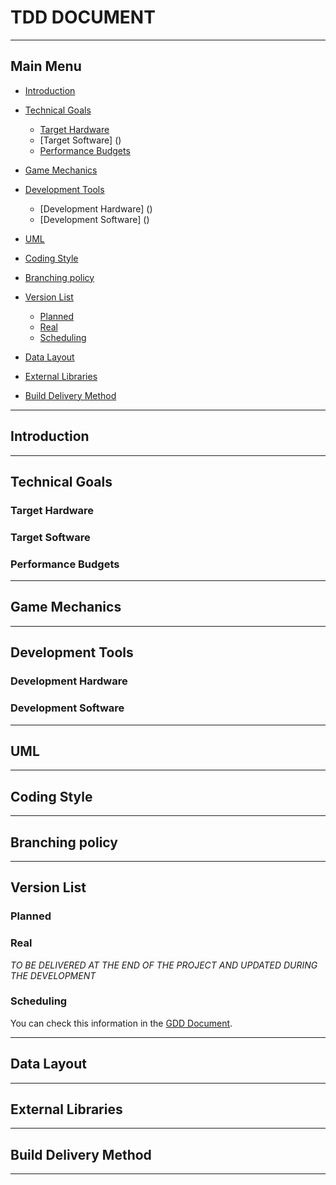 # TDD DOCUMENT


***


## Main Menu

+ [Introduction]()

+ [Technical Goals]()
  - [Target Hardware]()
  - [Target Software] ()
  - [Performance Budgets]()

+ [Game Mechanics]()

+ [Development Tools]()
  - [Development Hardware] ()
  - [Development Software] ()

+ [UML](https://github.com/Needlesslord/BrainDeadStudios/blob/master/Docs/TDD.md#uml)

+ [Coding Style](https://github.com/Needlesslord/BrainDeadStudios/blob/master/Docs/TDD.md#coding-style)

+ [Branching policy](https://github.com/Needlesslord/BrainDeadStudios/blob/master/Docs/TDD.md#branching-policy)

+ [Version List](https://github.com/Needlesslord/BrainDeadStudios/blob/master/Docs/TDD.md#version-list)
  - [Planned](https://github.com/Needlesslord/BrainDeadStudios/blob/master/Docs/TDD.md#planned)
  - [Real](https://github.com/Needlesslord/BrainDeadStudios/blob/master/Docs/TDD.md#real)
  - [Scheduling]()
  
+ [Data Layout]()

+ [External Libraries](https://github.com/Needlesslord/BrainDeadStudios/blob/master/Docs/TDD.md#external-libraries)

+ [Build Delivery Method](https://github.com/Needlesslord/BrainDeadStudios/blob/master/Docs/TDD.md#build-delivery-method)


***

## Introduction


***


## Technical Goals


### Target Hardware


### Target Software


### Performance Budgets


***


## Game Mechanics


***

## Development Tools


### Development Hardware


### Development Software


***


## UML


***


## Coding Style


***


## Branching policy


***


## Version List


### Planned


### Real
  
*TO BE DELIVERED AT THE END OF THE PROJECT AND UPDATED DURING THE DEVELOPMENT*

### Scheduling

You can check this information in the [GDD Document](https://github.com/Needlesslord/BrainDeadStudios/blob/master/Docs/GDD.md).


***


## Data Layout


***


## External Libraries


***


## Build Delivery Method


***

